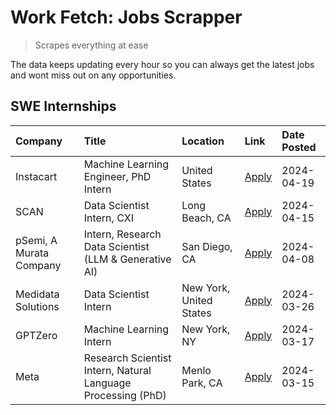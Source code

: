 # Work Fetch: Jobs Scrapper
> Scrapes everything at ease

The data keeps updating every hour so you can always get the latest jobs and wont miss out on any opportunities.

## SWE Internships
<!--START_SECTION:workfetch-->
| Company                 | Title                                                        | Location                | Link                                                                                                                                                                                                                                                                           | Date Posted   |
|:------------------------|:-------------------------------------------------------------|:------------------------|:-------------------------------------------------------------------------------------------------------------------------------------------------------------------------------------------------------------------------------------------------------------------------------|:--------------|
| Instacart               | Machine Learning Engineer, PhD Intern                        | United States           | [Apply](https://www.linkedin.com/jobs/view/machine-learning-engineer-phd-intern-at-instacart-3901991739?position=3&pageNum=0&refId=SS7sGUBGcGNqG8AB%2Bb9xRQ%3D%3D&trackingId=zARdO4maQ0TeuZ5J12fZ9A%3D%3D&trk=public_jobs_jserp-result_search-card)                            | 2024-04-19    |
| SCAN                    | Data Scientist Intern, CXI                                   | Long Beach, CA          | [Apply](https://www.linkedin.com/jobs/view/data-scientist-intern-cxi-at-scan-3899690492?position=9&pageNum=0&refId=SS7sGUBGcGNqG8AB%2Bb9xRQ%3D%3D&trackingId=DOpQ8PuTppHdPm3X59dopQ%3D%3D&trk=public_jobs_jserp-result_search-card)                                            | 2024-04-15    |
| pSemi, A Murata Company | Intern, Research Data Scientist (LLM & Generative AI)        | San Diego, CA           | [Apply](https://www.linkedin.com/jobs/view/intern-research-data-scientist-llm-generative-ai-at-psemi-a-murata-company-3887074168?position=4&pageNum=0&refId=SS7sGUBGcGNqG8AB%2Bb9xRQ%3D%3D&trackingId=ssLAaiH8LRhidsZNIPw%2B1g%3D%3D&trk=public_jobs_jserp-result_search-card) | 2024-04-08    |
| Medidata Solutions      | Data Scientist Intern                                        | New York, United States | [Apply](https://www.linkedin.com/jobs/view/data-scientist-intern-at-medidata-solutions-3810253704?position=2&pageNum=0&refId=SS7sGUBGcGNqG8AB%2Bb9xRQ%3D%3D&trackingId=QzX8z%2Fwip0S4k%2BiT9%2BictQ%3D%3D&trk=public_jobs_jserp-result_search-card)                            | 2024-03-26    |
| GPTZero                 | Machine Learning Intern                                      | New York, NY            | [Apply](https://www.linkedin.com/jobs/view/machine-learning-intern-at-gptzero-3860723963?position=8&pageNum=0&refId=SS7sGUBGcGNqG8AB%2Bb9xRQ%3D%3D&trackingId=%2FuWus6GC6R5EGuvR1NMGjg%3D%3D&trk=public_jobs_jserp-result_search-card)                                         | 2024-03-17    |
| Meta                    | Research Scientist Intern, Natural Language Processing (PhD) | Menlo Park, CA          | [Apply](https://www.linkedin.com/jobs/view/research-scientist-intern-natural-language-processing-phd-at-meta-3858718375?position=6&pageNum=0&refId=SS7sGUBGcGNqG8AB%2Bb9xRQ%3D%3D&trackingId=l6USWjTf5b3hUO8JKWLItQ%3D%3D&trk=public_jobs_jserp-result_search-card)            | 2024-03-15    |
<!--END_SECTION:workfetch-->
